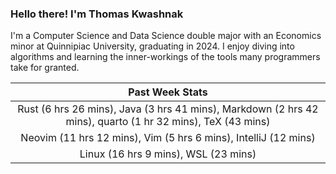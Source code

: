 
### Hello there! I'm Thomas Kwashnak

I'm a Computer Science and Data Science double major with an Economics
minor at Quinnipiac University, graduating in 2024.
I enjoy diving into algorithms and learning the inner-workings of the tools
many programmers take for granted.

| Past Week Stats |
| :---: |
| Rust (6 hrs 26 mins), Java (3 hrs 41 mins), Markdown (2 hrs 42 mins), quarto (1 hr 32 mins), TeX (43 mins) |
| Neovim (11 hrs 12 mins), Vim (5 hrs 6 mins), IntelliJ (12 mins) |
| Linux (16 hrs 9 mins), WSL (23 mins) |

